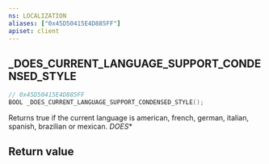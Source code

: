 ```yaml
---
ns: LOCALIZATION
aliases: ["0x45D50415E4D885FF"]
apiset: client
---
```

## _DOES_CURRENT_LANGUAGE_SUPPORT_CONDENSED_STYLE

```c
// 0x45D50415E4D885FF
BOOL _DOES_CURRENT_LANGUAGE_SUPPORT_CONDENSED_STYLE();
```

Returns true if the current language is american, french, german, italian, spanish, brazilian or mexican.
_DOES_*


## Return value

